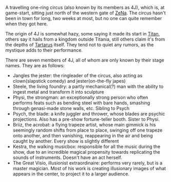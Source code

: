 A travelling one-ring circus (also known by its members as 4J), which is, at game-start, sitting just north of the western gate of [ZeNa](../../Locations/ZeNa.md). The circus hasn't been in town for long, two weeks at most, but no one can quite remember when they got here.

The origin of 4J is somewhat hazy, some saying it made its start in [Titan](../../Locations/Titan.md), others say it hails from a kingdom outside Titania, still others claim it's from the depths of [Tartarus](Tartarus) itself. They tend not to quiet any rumors, as the mystique adds to their performance.

There are seven members of 4J, all of whom are only known by their stage names. They are as follows:

- Jangles the jester: the ringleader of the circus, also acting as clown(slapstick comedy) and jester(on-the-fly japes)
- Steele, the living foundry: a partly mechanical(?) man with the ability to ingest metal and transform it into sculpture
- Physi, the strongman: an exceptionally strong person who often performs feats such as bending steel with bare hands, smashing through genasi-made stone walls, etc. Sibling to Psych
- Psych, the blade: a knife juggler and thrower, whose blades are psychic projections. Also has a pre-show fortune-teller booth. Sister to Physi.
- Briiz, the acrobat: a flying trapeze artist, whose main gimmick is his seemingly random shifts from place to place, swinging off one trapeze onto another, and then vanishing, reappearing in the air and being caught by another. Every show is slightly different
- Kestra, the walking musicbox: responsible for all the music during the show, due to an incredible magical propensity towards replicating the sounds of instruments. Doesn't have an act herself.
- The Great Visio, illusionist extraordinaire: performs very rarely, but is a master magician. Most of his work is creating illusionary images of what appears in the center, to project it to a larger audience.